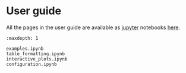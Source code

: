 User guide
==========

All the pages in the user guide are available as [jupyter](https://jupyter.org/) notebooks [here](https://github.com/man-group/PyBloqs/tree/master/docs/source).


```{toctree}
:maxdepth: 1

examples.ipynb
table_formatting.ipynb
interactive_plots.ipynb
configuration.ipynb
```
